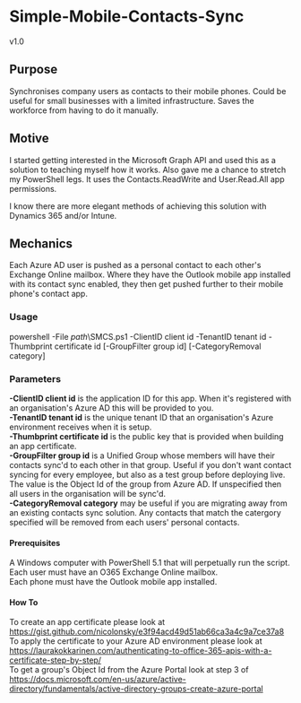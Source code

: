 # Simple-Mobile-Contacts-Sync
v1.0

## Purpose
Synchronises company users as contacts to their mobile phones.  Could be useful for small businesses with a limited infrastructure.  Saves the workforce from having to do it manually.

## Motive
I started getting interested in the Microsoft Graph API and used this as a solution to teaching myself how it works.  Also gave me a chance to stretch my PowerShell legs.  It uses the Contacts.ReadWrite and User.Read.All app permissions.

I know there are more elegant methods of achieving this solution with Dynamics 365 and/or Intune.

## Mechanics
Each Azure AD user is pushed as a personal contact to each other's Exchange Online mailbox.  Where they have the Outlook mobile app installed with its contact sync enabled, they then get pushed further to their mobile phone's contact app.

### Usage
powershell -File *path*\SMCS.ps1 -ClientID client id -TenantID tenant id -Thumbprint certificate id [-GroupFilter group id] [-CategoryRemoval category]

### Parameters
**-ClientID client id** is the application ID for this app.  When it's registered with an organisation's Azure AD this will be provided to you.<br>
**-TenantID tenant id** is the unique tenant ID that an organisation's Azure environment receives when it is setup.<br>
**-Thumbprint certificate id** is the public key that is provided when building an app certificate.<br>
**-GroupFilter group id** is a Unified Group whose members will have their contacts sync'd to each other in that group.  Useful if you don't want contact syncing for every employee, but also as a test group before deploying live.  The value is the Object Id of the group from Azure AD.  If unspecified then all users in the organisation will be sync'd.<br>
**-CategoryRemoval category** may be useful if you are migrating away from an existing contacts sync solution.  Any contacts that match the catergory specified will be removed from each users' personal contacts.<br>

#### Prerequisites

A Windows computer with PowerShell 5.1 that will perpetually run the script.<br>
Each user must have an O365 Exchange Online mailbox.<br>
Each phone must have the Outlook mobile app installed.

#### How To
To create an app certificate please look at https://gist.github.com/nicolonsky/e3f94acd49d51ab66ca3a4c9a7ce37a8 <br>
To apply the certificate to your Azure AD environment please look at https://laurakokkarinen.com/authenticating-to-office-365-apis-with-a-certificate-step-by-step/<br>
To get a group's Object Id from the Azure Portal look at step 3 of https://docs.microsoft.com/en-us/azure/active-directory/fundamentals/active-directory-groups-create-azure-portal

